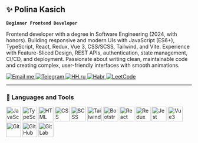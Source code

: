 ## ✨ Polina Kasich

**`Beginner Frontend Developer`**

Frontend developer with a degree in Software Engineering (2024, with honors).
Building responsive and modern UIs with JavaScript (ES6+), TypeScript, React, Redux, Vue 3, CSS/SCSS, Tailwind, and Vite.
Experience with Feature-Sliced Design, REST APIs, authentication, state management, CI/CD, and deployment.
Passionate about writing clean, maintainable code and creating complex, user-friendly interfaces with smooth animations.

<p align="left">
    <a href="mailto:alice.sova@mail.ru">
        <img alt="Email me" title="Send me an email" src="https://custom-icon-badges.demolab.com/badge/-alice.sova@mail.ru-1d4ed8?style=for-the-badge&logo=gmail&logoColor=white"/>
    </a>
    <a href="https://t.me/anilopchisak">
        <img alt="Telegram" title="Message me on Telegram" src="https://custom-icon-badges.demolab.com/badge/-@anilopchisak-1da1f2?style=for-the-badge&logo=telegram&logoColor=white"/>
    </a>
    <a href="https://ufa.hh.ru/resume/86158b7aff0eeacc7c0039ed1f694436694e44">
        <img alt="HH.ru" title="My resume on HH.ru" src="https://custom-icon-badges.demolab.com/badge/-HH.ru-ff0000?style=for-the-badge&logo=hh&logoColor=white"/>
    </a>
    <a href="https://career.habr.com/anilopchisak">
        <img alt="Habr" title="Check my Habr profile" src="https://custom-icon-badges.demolab.com/badge/-Habr-7aa1c5?style=for-the-badge&logo=habr&logoColor=white"/>
    </a>
    <a href="https://leetcode.com/u/anilopchisak/">
        <img alt="LeetCode" title="My LeetCode profile" src="https://custom-icon-badges.demolab.com/badge/-LeetCode-green?style=for-the-badge&logo=leetcode&logoColor=white"/>
    </a>
</p>

---

### 🧰 Languages and Tools

<p>
  <img alt="JavaScript" title="JavaScript" width="40px" src="https://cdn.jsdelivr.net/gh/devicons/devicon/icons/javascript/javascript-plain.svg" />
  <img alt="TypeScript" title="TypeScript" width="40px" src="https://cdn.jsdelivr.net/gh/devicons/devicon/icons/typescript/typescript-plain.svg" />
  <img alt="HTML" title="HTML" width="40px" src="https://cdn.jsdelivr.net/gh/devicons/devicon/icons/html5/html5-plain.svg" />
  <img alt="CSS" title="CSS" width="40px" src="https://cdn.jsdelivr.net/gh/devicons/devicon/icons/css3/css3-plain.svg" />
  <img alt="SCSS" title="SCSS" width="40px" src="https://cdn.jsdelivr.net/gh/devicons/devicon/icons/sass/sass-original.svg" />
  <img alt="Tailwind" title="Tailwind CSS" width="40px" src="https://cdn.jsdelivr.net/gh/devicons/devicon/icons/tailwindcss/tailwindcss-original.svg" />
  <img alt="Bootstrap" title="Bootstrap" width="40px" src="https://cdn.jsdelivr.net/gh/devicons/devicon/icons/bootstrap/bootstrap-plain.svg" />
  <img alt="React" title="React" width="40px" src="https://cdn.jsdelivr.net/gh/devicons/devicon/icons/react/react-original.svg" />
  <img alt="Redux" title="Redux & Redux Toolkit" width="40px" src="https://cdn.jsdelivr.net/gh/devicons/devicon/icons/redux/redux-original.svg" />
  <img alt="Jest" title="Jest" width="40px" src="https://cdn.jsdelivr.net/gh/devicons/devicon/icons/jest/jest-plain.svg" />
  <img alt="Vue3" title="Vue 3" width="40px" src="https://cdn.jsdelivr.net/gh/devicons/devicon/icons/vuejs/vuejs-plain.svg" />
  <img alt="Git" title="Git" width="40px" src="https://cdn.jsdelivr.net/gh/devicons/devicon/icons/git/git-original.svg" />
  <img alt="GitHub" title="GitHub" width="40px" src="https://cdn.jsdelivr.net/gh/devicons/devicon/icons/github/github-original.svg" />
  <img alt="GitLab" title="GitLab" width="40px" src="https://cdn.jsdelivr.net/gh/devicons/devicon/icons/gitlab/gitlab-original.svg" />
</p>


